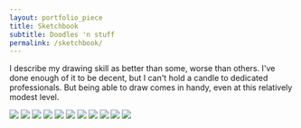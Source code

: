 ```yaml
---
layout: portfolio_piece
title: Sketchbook
subtitle: Doodles 'n stuff
permalink: /sketchbook/
---
```


<div>
<p class="justify"> I describe my drawing skill as better than some, worse than others. I've done enough of it to be decent, but I can't hold a candle to dedicated professionals. But being able to draw comes in handy, even at this relatively modest level.</p>
</div>


<img class="port-img img-half" src="/media/Sketchbook/1LD.jpg">
<img class="port-img img-half" src="/media/Sketchbook/2LD.jpg">
<img class="port-img img-half" src="/media/Sketchbook/3LD.jpg">

<img class="port-img img-half" src="/media/Sketchbook/7LD.jpg">
<img class="port-img img-half" src="/media/Sketchbook/8LD.jpg">

<img class="port-img img-half" src="/media/Sketchbook/9LD.jpg">
<img class="port-img img-half" src="/media/Sketchbook/13LD.jpg">

<img class="port-img img-half" src="/media/Sketchbook/black.jpg">
<img class="port-img img-half" src="/media/Sketchbook/white.jpg">
<img class="port-img img-half" src="/media/Sketchbook/blue.jpg">
<img class="port-img img-half" src="/media/Sketchbook/green.jpg">
